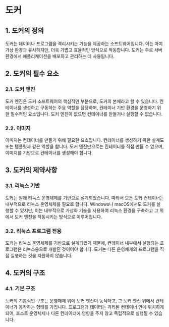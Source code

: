 # 도커

## 1. 도커의 정의
도커는 데이터나 프로그램을 격리시키는 기능을 제공하는 소프트웨어입니다. 이는 마치 가상 환경과 유사하지만, 더욱 가볍고 효율적인 방식으로 작동합니다. 도커는 주로 서버 환경에서 애플리케이션을 배포하고 관리하는 데 사용됩니다.

## 2. 도커의 필수 요소

### 2.1. 도커 엔진
도커 엔진은 도커 소프트웨어의 핵심적인 부분으로, 도커의 본체라고 할 수 있습니다. 컨테이너를 생성하고 구동하는 주요 역할을 담당하며, 컨테이너 기반 환경을 운영하기 위한 필수적인 요소입니다. 도커 엔진이 없으면 컨테이너를 만들거나 실행할 수 없습니다.

### 2.2. 이미지
이미지는 컨테이너를 만들기 위해 필요한 요소입니다. 컨테이너를 생성하기 위한 설계도 또는 템플릿과 같은 역할을 합니다. 도커 엔진만으로는 컨테이너를 직접 만들 수 없으며, 이미지를 기반으로 컨테이너를 생성해야 합니다.

## 3. 도커의 제약사항

### 3.1. 리눅스 기반
도커는 원래 리눅스 운영체제를 기반으로 설계되었습니다. 따라서 모든 도커 컨테이너는 내부적으로 리눅스 운영체제를 필요로 합니다. Windows나 macOS에서도 도커를 실행할 수 있지만, 이는 내부적으로 가상화 기술을 사용하여 리눅스 환경을 구축하고 그 위에서 도커 엔진을 작동시키는 방식으로 이루어집니다.

### 3.2. 리눅스 프로그램 전용
도커는 리눅스 운영체제를 기반으로 설계되었기 때문에, 컨테이너 내부에서 실행되는 프로그램은 리눅스용으로 개발된 것이어야 합니다. 도커는 다른 운영체제의 프로그램을 직접 실행하는 것을 지원하지 않습니다.

## 4. 도커의 구조

### 4.1. 기본 구조
도커의 기본적인 구조는 운영체제 위에 도커 엔진이 동작하고, 그 도커 엔진 위에서 컨테이너가 동작하는 형태를 가집니다. 프로그램과 데이터는 격리된 컨테이너 안에 위치하게 되어, 호스트 운영체제나 다른 컨테이너에 영향을 주지 않고 독립적으로 실행될 수 있습니다.